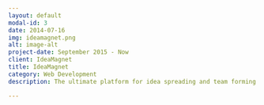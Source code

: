 ```yaml
---
layout: default
modal-id: 3
date: 2014-07-16
img: ideamagnet.png
alt: image-alt
project-date: September 2015 - Now
client: IdeaMagnet
title: IdeaMagnet
category: Web Development
description: The ultimate platform for idea spreading and team forming. <br><br><a href="https://www.ideamag.net">IdeaMagnet</a>

---
```

